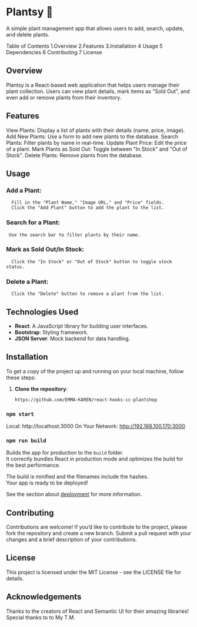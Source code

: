 # Plantsy 🌱
A simple plant management app that allows users to add, search, update, and delete plants.

Table of Contents
1.Overview
2.Features
3.Installation
4 Usage
5 Dependencies
6 Contributing
7 License

## Overview
Plantsy is a React-based web application that helps users manage their plant collection. Users can view plant details, mark items as "Sold Out", and even add or remove plants from their inventory.

## Features
View Plants: Display a list of plants with their details (name, price, image).
Add New Plants: Use a form to add new plants to the database.
Search Plants: Filter plants by name in real-time.
Update Plant Price: Edit the price of a plant.
Mark Plants as Sold Out: Toggle between "In Stock" and "Out of Stock".
Delete Plants: Remove plants from the database.
## Usage
### Add a Plant:
      Fill in the "Plant Name," "Image URL," and "Price" fields.
      Click the "Add Plant" button to add the plant to the list.
### Search for a Plant:
     Use the search bar to filter plants by their name.
### Mark as Sold Out/In Stock:
      Click the "In Stock" or "Out of Stock" button to toggle stock status.
### Delete a Plant:
      Click the "Delete" button to remove a plant from the list.
## Technologies Used

- **React**: A JavaScript library for building user interfaces.
- **Bootstrap**: Styling framework.
- **JSON Server**: Mock backend for data handling.
## Installation

To get a copy of the project up and running on your local machine, follow these steps:

1. **Clone the repository**:
   ```bash
   https://github.com/EMMA-KAREN/react-hooks-cc-plantshop


### `npm start`

  Local:            http://localhost:3000
  On Your Network:  http://192.168.100.170:3000


### `npm run build`

Builds the app for production to the `build` folder.\
It correctly bundles React in production mode and optimizes the build for the best performance.

The build is minified and the filenames include the hashes.\
Your app is ready to be deployed!

See the section about [deployment](https://glistening-smakager-bb3f96.netlify.app/) for more information.


## Contributing
Contributions are welcome! If you’d like to contribute to the project, please fork the repository and create a new branch. Submit a pull request with your changes and a brief description of your contributions.

## License
This project is licensed under the MIT License - see the LICENSE file for details.

## Acknowledgements
Thanks to the creators of React and Semantic UI for their amazing libraries!
Special thanks to to My T.M.
